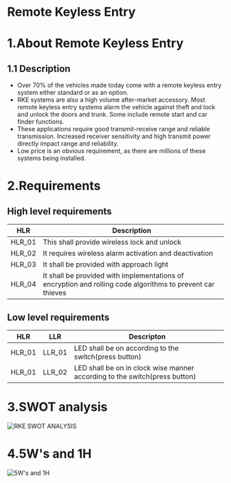 # Remote Keyless Entry

# 1.About Remote Keyless Entry

## 1.1 Description
* Over 70% of the vehicles made today come with a remote keyless entry  system either standard or as an option. 
* RKE systems are also a high volume after-market accessory. Most remote keyless entry systems alarm the vehicle against theft and lock and unlock the doors and trunk. Some include remote start and car finder functions.
* These applications require good transmit-receive range and reliable transmission. Increased receiver sensitivity and high transmit power  directly impact range and reliability.
* Low price is an obvious requirement, as there are millions of these systems being installed.

# 2.Requirements
## High level requirements
| HLR | Description |
|-----|-------------|
| HLR_01| This shall provide wireless lock and unlock |
| HLR_02| It requires wireless alarm activation and deactivation|
| HLR_03| It shall be provided with approach light|
| HLR_04 | It shall be provided with implementations of encryption and rolling code algorithms to prevent car thieves|

## Low level requirements
|HLR|LLR|Descripton|
|---|---|----------|
|HLR_01| LLR_01|LED shall be on according to the switch(press button)|
|HLR_01|LLR_02|LED shall be on in clock wise manner according to the switch(press button)|

# 3.SWOT analysis
![RKE SWOT ANALYSIS](https://user-images.githubusercontent.com/98894505/157807641-88b5320a-01f8-48cb-86a9-c23330dbfda0.jpg)

# 4.5W's and 1H
![5W's and 1H](https://user-images.githubusercontent.com/98894505/157813566-fd73e6c1-44b2-4524-a984-eba7af8068f1.jpg)











